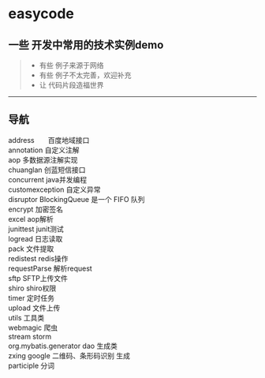 # easycode
## 一些 开发中常用的技术实例demo <br />
> * 有些 例子来源于网络 <br />
> * 有些 例子不太完善，欢迎补充 <br />
> * 让 代码片段造福世界 <br />


----------


## 导航
address        百度地域接口 <br />
annotation		自定义注解 <br />
aop             多数据源注解实现 <br />
chuanglan		创蓝短信接口 <br />
concurrent		java并发编程 <br />
customexception	自定义异常 <br />
disruptor       BlockingQueue 是一个 FIFO 队列 <br />
encrypt			加密签名 <br />
excel           aop解析 <br />
junittest		junit测试 <br />
logread         日志读取 <br />
pack			文件提取 <br />
redistest		redis操作 <br />
requestParse	解析request <br />
sftp			SFTP上传文件 <br />
shiro			shiro权限 <br />
timer			定时任务 <br />
upload          文件上传 <br />
utils			工具类 <br />
webmagic        爬虫 <br />
stream          storm <br />
org.mybatis.generator  dao 生成类 <br />
zxing   google 二维码、条形码识别  生成 <br />
participle      分词 <br />
